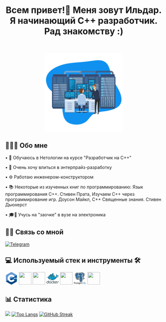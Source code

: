 <h1 align="center">Всем привет!👋 Меня зовут Ильдар. Я начинающий C++ разработчик. Рад знакомству :)<br><br></h1>
<p align="center"><img src="./img/DaaS-Final1.png" width="50%"></p>


## 👨🏻‍💻 Обо мне

• 🧠 Обучаюсь в Нетологии на курсе "Разработчик на C++"

• 💼 Очень хочу влиться в энтерпрайз-разработку

• ⚙️ Работаю инженером-конструктором

• 📚 Некоторые из изученных книг по программированию: Язык программирования C++. Стивен Прата, Изучаем C++ через программирование игр. Доусон Майкл, C++ Священные знания. Стивен Дьюхерст

• 🎓🤖 Учусь на "заочке" в вузе на электроника

## 🤳🏼 Связь со мной

</a> <a href="https://t.me/ofrabugs" target="_blank" rel="noreferrer">
 <img src="https://upload.wikimedia.org/wikipedia/commons/8/82/Telegram_logo.svg" alt="Telegram" width="50" height="50"></a>
</div>

## 💻 Используемый стек и инструменты 🛠️

</a> <img src="https://raw.githubusercontent.com/devicons/devicon/master/icons/cplusplus/cplusplus-original.svg" width="40" height="40"/>
</a> <img src="https://upload.wikimedia.org/wikipedia/commons/5/59/Visual_Studio_Icon_2019.svg" width="40" height="40"/>
</a> <img src="https://www.vectorlogo.zone/logos/git-scm/git-scm-icon.svg" width="40" height="40"/>
</a> <img src="https://raw.githubusercontent.com/devicons/devicon/master/icons/docker/docker-original-wordmark.svg" width="40" height="40"/>
</a> <img src="https://upload.wikimedia.org/wikipedia/commons/0/0b/Qt_logo_2016.svg"  width="40" height="40"/>
</a> <img src="https://raw.githubusercontent.com/devicons/devicon/master/icons/postgresql/postgresql-original-wordmark.svg" width="40" height="40"/>
</a> <img src="https://upload.wikimedia.org/wikipedia/commons/1/13/Cmake.svg" width="40" height="40"/>

</div>


## 📊 Статистика

![](http://github-profile-summary-cards.vercel.app/api/cards/profile-details?username=ofraofraofra&show_icons=true&theme=dracula)
[![Top Langs](https://github-readme-stats.vercel.app/api/top-langs/?username=ofraofraofra&show_icons=true&theme=dracula&hide_border=true&card_width=700)](https://github.com/ofraofraofra/github-readme-stats)
[![GitHub Streak](https://streak-stats.demolab.com?user=ofraofraofra&show_icons=true&theme=dracula&hide_border=true&date_format=j%20M%5B%20Y%5D&card_width=700)](https://git.io/streak-stats)


